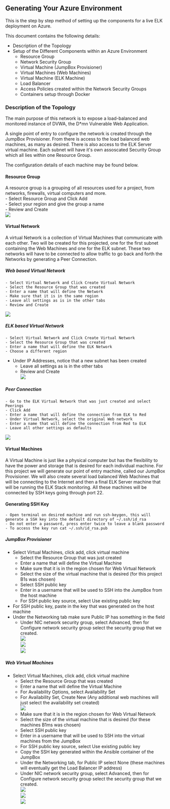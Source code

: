 ## Generating Your Azure Environment

This is the step by step method of setting up the components for a live ELK deployment on Azure.

This document contains the following details:  
- Description of the Topology  
- Setup of the Different Components within an Azure Environment  
  - Resource Group  
  - Network Security Group  
  - Virtual Machine (JumpBox Provisioner)  
  - Virtual Machines (Web Machines)  
  - Virtual Machine (ELK Machine)  
  - Load Balancer  
  - Access Policies created within the Network Security Groups  
  - Containers setup through Docker

### Description of the Topology

The main purpose of this network is to expose a load-balanced and monitored instance of DVWA, the D*mn Vulnerable Web Application.

A single point of entry to configure the network is created through the JumpBox Provisioner. From there is access to the load balanced web machines, as many as desired. There is also access to the ELK Server virtual machine. Each subnet will have it's own assoscated Security Group which all lies within one Resource Group. 

The configuration details of each machine may be found below.

#### Resource Group

A resource group is a grouping of all resources used for a project, from networks, firewalls, virtual computers and more.  
	- Select Resource Group and Click Add  
	- Select your region and give the group a name  
	- Review and Create  
  ![](Diagrams/Create_Resource_Group.PNG)
  
#### Virtual Network

A virtual Network is a collection of Virtual Machines that communicate with each other. Two will be created for this projected, one for the first subnet containing the Web Machines and one for the ELK subnet. These two networks will have to be connected to allow traffic to go back and forth the Networks by generating a Peer Connection.  

##### Web based Virtual Network  
	- Select Virtual Network and Click Create Virtual Network  
	- Select the Resource Group that was created  
	- Enter a name that will define the Network  
	- Make sure that it is in the same region  
	- Leave all settings as is in the other tabs  
	- Review and Create  
  ![](Diagrams/Create_Virtual_Network.PNG)    
  
##### ELK based Virtual Network  
	- Select Virtual Network and Click Create Virtual Network  
	- Select the Resource Group that was created  
	- Enter a name that will define the ELK Network  
	- Choose a different region  
  - Under IP Addresses, notice that a new subnet has been created  
	- Leave all settings as is in the other tabs  
	- Review and Create  
  ![](Diagrams/Create_Virtual_Network_ELK.PNG)    
  
##### Peer Connection  
	- Go to the ELK Virtual Network that was just created and select Peerings  
	- Click Add  
	- Enter a name that will define the connection from ELK to Red  
	- Under Virtual Network, select the original Web network  
	- Enter a name that will define the connection from Red to ELK  
	- Leave all other settings as defaults  
  ![](Diagrams/Create_Virtual_Network_ELK_Peering.PNG)  
  
#### Virtual Machines

A Virtual Machine is just like a physical computer but has the flexibility to have the power and storage that is desired for each individual machine. For this project we will generate our point of entry machine, called our JumpBox Provisioner. We will also create several load balanced Web Machines that will be connecting to the Internet and then a final ELK Server machine that will be running the ELK Stack monitoring. All these machines will be connected by SSH keys going through port 22.  

#### Generating SSH Key
	- Open terminal on desired machine and run ssh-keygen, this will generate a SSH key into the default directory of ~/.ssh/id_rsa  
	- Do not enter a password, press enter twice to leave a blank password  
	- To access the key run cat ~/.ssh/id_rsa.pub  

##### JumpBox Provisioner  

  - Select Virtual Machines, click add, click virtual machine  
	- Select the Resource Group that was just created  
	- Enter a name that will define the Virtual Machine  
	- Make sure that it is in the region chosen for Web Virtual Network  
	- Select the size of the virtual machine that is desired (for this project B1s was chosen)  
	- Select SSH public key  
	- Enter in a username that will be used to SSH into the JumpBox from the host machine
	- For SSH public key source, select Use existing public key  
  - For SSH public key, paste in the key that was generated on the host machine  
  - Under the Networking tab make sure Public IP has something in the field  
	- Under NIC network security group, select Advanced, then for Configure network security group select the security group that we created.  
  ![](Diagrams/Create_Virtual_Machine_JumpBox1.PNG)  
  ![](Diagrams/Create_Virtual_Machine_JumpBox2.PNG)  
  ![](Diagrams/Create_Virtual_Machine_JumpBox3.PNG)  
  
##### Web Virtual Machines  

  - Select Virtual Machines, click add, click virtual machine  
	- Select the Resource Group that was created  
	- Enter a name that will define the Virtual Machine  
	- For Availability Options, select Availability Set  
	- For Availability Set, Create New (Any additional web machines will just select the availability set created)  
![](Diagrams/Create_Virtual_Machine_Web_Availability)  	
	- Make sure that it is in the region chosen for Web Virtual Network  
	- Select the size of the virtual machine that is desired (for these machines B1ms was chosen)  
	- Select SSH public key  
	- Enter in a username that will be used to SSH into the virtual machines from the JumpBox  
	- For SSH public key source, select Use existing public key  
	- Copy the SSH key generated within the Ansible container of the JumpBox  
	- Under the Networking tab, for Public IP select None (these machines will eventually get the Load Balancer IP address)  
	- Under NIC network security group, select Advanced, then for Configure network security group select the security group that we created.  
![](Diagrams/Create_Virtual_Machine_Web1.PNG)  
![](Diagrams/Create_Virtual_Machine_Web2.PNG)  
![](Diagrams/Create_Virtual_Machine_Web3.PNG)  
